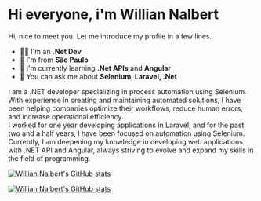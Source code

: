 # Hi everyone, i'm Willian Nalbert
<p width="45%">
Hi, nice to meet you. Let me introduce my profile in a few lines.
  <ul>
    <li>👨‍🔧 I'm an <b>.Net Dev</b></li>
    <li>📍 I'm from <b>São Paulo</b></li>
    <li>🌱 I'm currently learning <b>.Net APIs</b> and <b>Angular</b></li>
    <li>💬 You can ask me about <b>Selenium, Laravel, .Net</b></li>
  </ul>
I am a .NET developer specializing in process automation using Selenium. With experience in creating and maintaining automated solutions, I have been helping companies optimize their workflows, reduce human errors, and increase operational efficiency.
<br>I worked for one year developing applications in Laravel, and for the past two and a half years, I have been focused on automation using Selenium. Currently, I am deepening my knowledge in developing web applications with .NET API and Angular, always striving to evolve and expand my skills in the field of programming.
</p>

[![Willian Nalbert's GitHub stats](https://github-readme-stats.vercel.app/api?username=williannalbert&theme=dracula)](https://github.com/williannalbert)

[![Willian Nalbert's GitHub stats](https://github-readme-stats.vercel.app/api/top-langs/?username=williannalbert&theme=dracula&layout=compact)](https://github.com/williannalbert)
